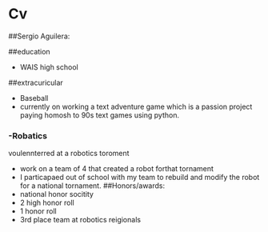 # Cv
##Sergio Aguilera:

##education
- WAIS high school

##extracuricular
- Baseball
- currently on working a text adventure game which is a passion project paying homosh to 90s text games using python.
### -Robatics
voulennterred at a robotics toroment
- work on a team of 4 that created a robot forthat tornament
- I particapaed out of school with my team to rebuild and modify the robot for a national tornament.
##Honors/awards:
- national honor socitity
- 2 high honor roll
- 1 honor roll
- 3rd place team at robotics reigionals 
